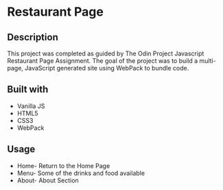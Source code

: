 # Restaurant Page
## Description
This project was completed as guided by The Odin Project Javascript Restaurant Page Assignment. The goal of the project was to build a multi-page, JavaScript generated site using WebPack to bundle code.

## Built with
* Vanilla JS
* HTML5
* CSS3
* WebPack

## Usage
* Home- Return to the Home Page
* Menu- Some of the drinks and food available
* About- About Section
